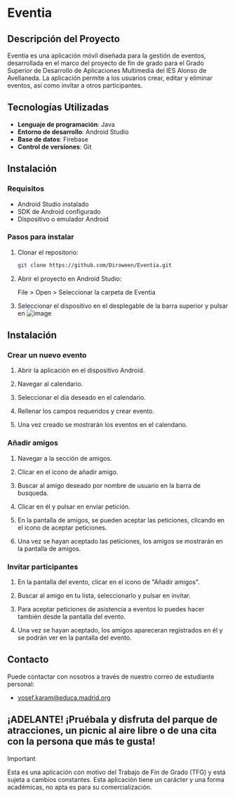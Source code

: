 # Eventia


## <span>Descripción del Proyecto</span>


Eventia es una aplicación móvil diseñada para la gestión de eventos, desarrollada en el marco del proyecto de fin de grado para el Grado Superior de Desarrollo de Aplicaciones Multimedia del IES Alonso de Avellaneda. La aplicación permite a los usuarios crear, editar y eliminar eventos, así como invitar a otros participantes.


## <span>Tecnologías Utilizadas</span>


- **Lenguaje de programación**: Java
- **Entorno de desarrollo**: Android Studio
- **Base de datos**: Firebase
- **Control de versiones**: Git


## <span>Instalación</span>


### Requisitos

- Android Studio instalado
- SDK de Android configurado
- Dispositivo o emulador Android
  

### Pasos para instalar

1. Clonar el repositorio:
   
   ```bash
   git clone https://github.com/Diroween/Eventia.git

2. Abrir el proyecto en Android Studio:

   File > Open > Seleccionar la carpeta de Eventia

3. Seleccionar el dispositivo en el desplegable de la barra superior y pulsar en ![image](https://github.com/user-attachments/assets/c4220a8f-f21d-44d2-892d-8e7aa1d96263)
   
   
## <span>Instalación</span>


### Crear un nuevo evento

1. Abrir la aplicación en el dispositivo Android.

2. Navegar al calendario.

3. Seleccionar el día deseado en el calendario.

4. Rellenar los campos requeridos y crear evento.

5. Una vez creado se mostrarán los eventos en el calendario.
   
   

### Añadir amigos

1. Navegar a la sección de amigos.
   
2. Clicar en el icono de añadir amigo.

3. Buscar al amigo deseado por nombre de usuario en la barra de busqueda.

4. Clicar en él y pulsar en enviar petición.

5. En la pantalla de amigos, se pueden aceptar las peticiones, clicando en el icono de aceptar peticiones.

6. Una vez se hayan aceptado las peticiones, los amigos se mostrarán en la pantalla de amigos.
   
   
   
### Invitar participantes

1. En la pantalla del evento, clicar en el icono de "Añadir amigos".

2. Buscar al amigo en tu lista, seleccionarlo y pulsar en invitar.

3. Para aceptar peticiones de asistencia a eventos lo puedes hacer también desde la pantalla del evento.

4. Una vez se hayan aceptado, los amigos apareceran registrados en él y se podrán ver en la pantalla del evento.
   


## <span>Contacto</span>

Puede contactar con nosotros a través de nuestro correo de estudiante personal:

- yosef.karam@educa.madrid.org
   


## ¡ADELANTE! ¡Pruébala y disfruta del parque de atracciones, un picnic al aire libre o de una cita con la persona que más te gusta!





> [!IMPORTANT]
> Esta es una aplicación con motivo del Trabajo de Fin de Grado (TFG) y está sujeta a cambios constantes. Esta aplicación tiene un carácter y una forma académicas, no apta es para su comercialización.
